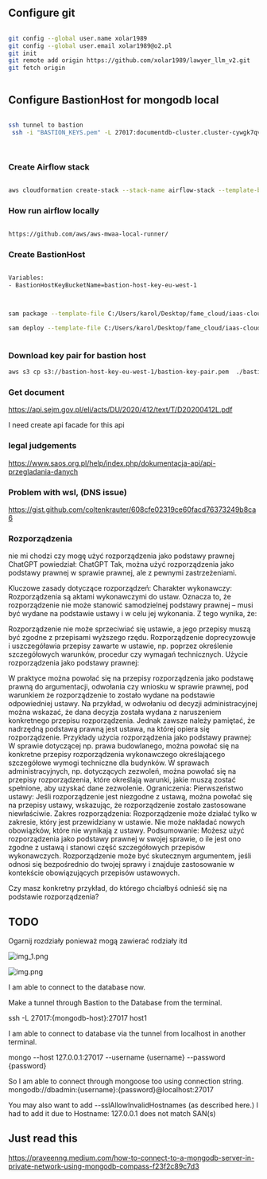## Configure git

``` bash

git config --global user.name xolar1989
git config --global user.email xolar1989@o2.pl
git init 
git remote add origin https://github.com/xolar1989/lawyer_llm_v2.git
git fetch origin



```

## Configure BastionHost for mongodb local

```bash

ssh tunnel to bastion
 ssh -i "BASTION_KEYS.pem" -L 27017:documentdb-cluster.cluster-cywgk7qvlcrn.eu-central-1.docdb.amazonaws.com:27017 ubuntu@ec2-3-69-31-158.eu-central-1.compute.amazonaws.com -N




```


### Create Airflow stack

```bash

aws cloudformation create-stack --stack-name airflow-stack --template-body file:///Users/karol/Desktop/fame_cloud/iaas-cloud/CloudFormation/dev/airflow.yaml  --region eu-west-1 --capabilities CAPABILITY_IAM CAPABILITY_NAMED_IAM CAPABILITY_AUTO_EXPAND


```


### How run airflow locally

```bash

https://github.com/aws/aws-mwaa-local-runner/

```


### Create BastionHost

```bash

Variables:
- BastionHostKeyBucketName=bastion-host-key-eu-west-1 



sam package --template-file C:/Users/karol/Desktop/fame_cloud/iaas-cloud/CloudFormation/lambda-bastion-host/bastion-host.yaml --region eu-west-1 --resolve-s3 --output-template-file C:/Users/karol/Desktop/fame_cloud/iaas-cloud/CloudFormation/lambda-bastion-host/bastion-host-packaged.yaml

sam deploy --template-file C:/Users/karol/Desktop/fame_cloud/iaas-cloud/CloudFormation/lambda-bastion-host/bastion-host-packaged.yaml --parameter-overrides BastionHostKeyBucketName=bastion-host-key-eu-west-1 BastionHostLambdaLayerBucketName=bastion-host-lambda-layer-eu-west-1 --stack-name bastion-host-stack --region eu-west-1 --capabilities CAPABILITY_IAM



``` 

### Download key pair for bastion host

```bash
aws s3 cp s3://bastion-host-key-eu-west-1/bastion-key-pair.pem  ./bastion-key-pair.pem 
```




### Get document


https://api.sejm.gov.pl/eli/acts/DU/2020/412/text/T/D20200412L.pdf


I need create api facade for this api



### legal judgements
https://www.saos.org.pl/help/index.php/dokumentacja-api/api-przegladania-danych


### Problem with wsl, (DNS issue)

https://gist.github.com/coltenkrauter/608cfe02319ce60facd76373249b8ca6


### Rozporządzenia 



nie mi chodzi czy mogę użyć rozporządzenia jako podstawy prawnej
ChatGPT powiedział:
ChatGPT
Tak, można użyć rozporządzenia jako podstawy prawnej w sprawie prawnej, ale z pewnymi zastrzeżeniami.

Kluczowe zasady dotyczące rozporządzeń:
Charakter wykonawczy: Rozporządzenia są aktami wykonawczymi do ustaw. Oznacza to, że rozporządzenie nie może stanowić samodzielnej podstawy prawnej – musi być wydane na podstawie ustawy i w celu jej wykonania. Z tego wynika, że:

Rozporządzenie nie może sprzeciwiać się ustawie, a jego przepisy muszą być zgodne z przepisami wyższego rzędu.
Rozporządzenie doprecyzowuje i uszczegóławia przepisy zawarte w ustawie, np. poprzez określenie szczegółowych warunków, procedur czy wymagań technicznych.
Użycie rozporządzenia jako podstawy prawnej:

W praktyce można powołać się na przepisy rozporządzenia jako podstawę prawną do argumentacji, odwołania czy wniosku w sprawie prawnej, pod warunkiem że rozporządzenie to zostało wydane na podstawie odpowiedniej ustawy.
Na przykład, w odwołaniu od decyzji administracyjnej można wskazać, że dana decyzja została wydana z naruszeniem konkretnego przepisu rozporządzenia. Jednak zawsze należy pamiętać, że nadrzędną podstawą prawną jest ustawa, na której opiera się rozporządzenie.
Przykłady użycia rozporządzenia jako podstawy prawnej:
W sprawie dotyczącej np. prawa budowlanego, można powołać się na konkretne przepisy rozporządzenia wykonawczego określającego szczegółowe wymogi techniczne dla budynków.
W sprawach administracyjnych, np. dotyczących zezwoleń, można powołać się na przepisy rozporządzenia, które określają warunki, jakie muszą zostać spełnione, aby uzyskać dane zezwolenie.
Ograniczenia:
Pierwszeństwo ustawy: Jeśli rozporządzenie jest niezgodne z ustawą, można powołać się na przepisy ustawy, wskazując, że rozporządzenie zostało zastosowane niewłaściwie.
Zakres rozporządzenia: Rozporządzenie może działać tylko w zakresie, który jest przewidziany w ustawie. Nie może nakładać nowych obowiązków, które nie wynikają z ustawy.
Podsumowanie:
Możesz użyć rozporządzenia jako podstawy prawnej w swojej sprawie, o ile jest ono zgodne z ustawą i stanowi część szczegółowych przepisów wykonawczych. Rozporządzenie może być skutecznym argumentem, jeśli odnosi się bezpośrednio do twojej sprawy i znajduje zastosowanie w kontekście obowiązujących przepisów ustawowych.

Czy masz konkretny przykład, do którego chciałbyś odnieść się na podstawie rozporządzenia?


## TODO
Ogarnij rozdziały ponieważ mogą zawierać rodziały itd

![img_1.png](img_1.png)


![img.png](img.png)



I am able to connect to the database now.

Make a tunnel through Bastion to the Database from the terminal.

ssh -L 27017:{mongodb-host}:27017 host1

I am able to connect to database via the tunnel from localhost in another terminal.

mongo --host 127.0.0.1:27017 --username {username} --password {password}

So I am able to connect through mongoose too using connection string. mongodb://dbadmin:{username}:{password}@localhost:27017


You may also want to add --sslAllowInvalidHostnames (as described here.) I had to add it due to Hostname: 127.0.0.1 does not match SAN(s)


## Just read this 
https://praveenng.medium.com/how-to-connect-to-a-mongodb-server-in-private-network-using-mongodb-compass-f23f2c89c7d3
